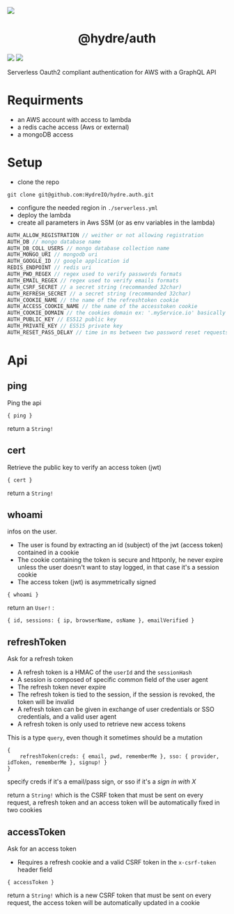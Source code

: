 ![][licence]

<h1 align=center>@hydre/auth</h1>

[![][discord]][discordlink] [![][twitter]][twitterlink]

[licence]: https://img.shields.io/github/license/HydreIO/doubt.svg?style=for-the-badge
[twitter]: https://img.shields.io/badge/follow-us-blue.svg?logo=twitter&style=for-the-badge
[twitterlink]: https://twitter.com/hydreio
[discord]: https://img.shields.io/discord/398114799776694272.svg?logo=discord&style=for-the-badge
[discordlink]: https://discord.gg/bRSpRpD

Serverless Oauth2 compliant authentication for AWS with a GraphQL API

# Requirments

- an AWS account with access to lambda
- a redis cache access (Aws or external)
- a mongoDB access

# Setup

- clone the repo
```
git clone git@github.com:HydreIO/hydre.auth.git
```

- configure the needed region in `./serverless.yml`
- deploy the lambda
- create all parameters in Aws SSM (or as env variables in the lambda)
```js
AUTH_ALLOW_REGISTRATION // weither or not allowing registration
AUTH_DB // mongo database name
AUTH_DB_COLL_USERS // mongo database collection name
AUTH_MONGO_URI // mongodb uri
AUTH_GOOGLE_ID // google application id
REDIS_ENDPOINT // redis uri
AUTH_PWD_REGEX // regex used to verify passwords formats
AUTH_EMAIL_REGEX // regex used to verify emails formats
AUTH_CSRF_SECRET // a secret string (recommanded 32char)
AUTH_REFRESH_SECRET // a secret string (recommanded 32char)
AUTH_COOKIE_NAME // the name of the refreshtoken cookie
AUTH_ACCESS_COOKIE_NAME // the name of the accesstoken cookie
AUTH_COOKIE_DOMAIN // the cookies domain ex: '.myService.io' basically the domain where you have to access those cookies
AUTH_PUBLIC_KEY // ES512 public key
AUTH_PRIVATE_KEY // ES515 private key
AUTH_RESET_PASS_DELAY // time in ms between two password reset requests
```

# Api

## ping
Ping the api
```
{ ping }
```
return a `String!`

## cert
Retrieve the public key to verify an access token (jwt)
```
{ cert }
```
return a `String!`

## whoami
infos on the user.
* The user is found by extracting an id (subject) of the jwt (access token) contained in a cookie
* The cookie containing the token is secure and httponly, he never expire unless the user doesn't want to stay logged, in that case it's a session cookie
* The access token (jwt) is asymmetrically signed 
```
{ whoami }
```
return an `User!` :
```
{ id, sessions: { ip, browserName, osName }, emailVerified }
```

## refreshToken
Ask for a refresh token
* A refresh token is a HMAC of the `userId` and the `sessionHash`
* A session is composed of specific common field of the user agent
* The refresh token never expire
* The refresh token is tied to the session, if the session is revoked, the token will be invalid
* A refresh token can be given in exchange of user credentials or SSO credentials, and a valid user agent
* A refresh token is only used to retrieve new access tokens

This is a type `query`, even though it sometimes should be a mutation
```
{
	refreshToken(creds: { email, pwd, rememberMe }, sso: { provider, idToken, rememberMe }, signup! }
}
``` 
specify creds if it's a email/pass sign, or sso if it's a _sign in with X_

return a `String!` which is the CSRF token that must be sent on every request, a refresh token and an access token will be automatically fixed in two cookies

## accessToken
Ask for an access token
* Requires a refresh cookie and a valid CSRF token in the `x-csrf-token` header field

```
{ accessToken }
```
return a `String!` which is a new CSRF token that must be sent on every request, the access token will be automatically updated in a cookie